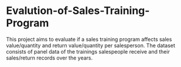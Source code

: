 # Evalution-of-Sales-Training-Program

This project aims to evaluate if a sales training program affects sales value/quantity and return value/quantity per salesperson. The dataset consists of panel data of the trainings salespeople receive and their sales/return records over the years.
